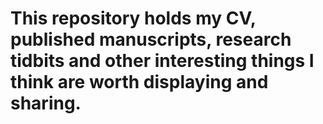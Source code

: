 # This repository holds my CV, published manuscripts, research tidbits and other interesting things I think are worth displaying and sharing.
